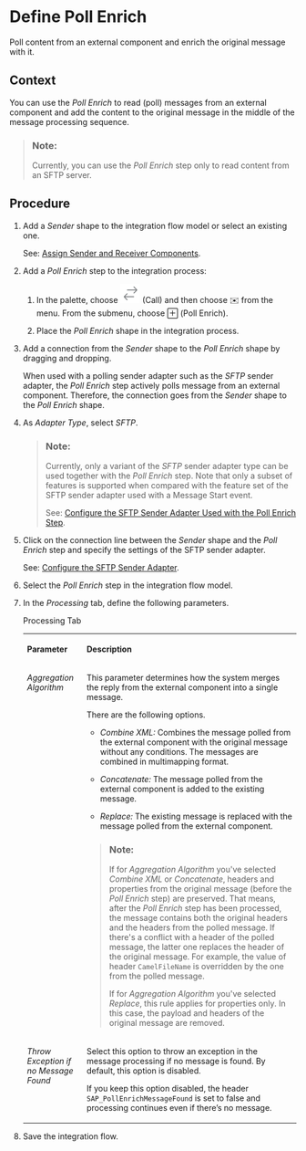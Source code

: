 <!-- loiof8c8c1d5396b4cc780e91df826810f95 -->

<link rel="stylesheet" type="text/css" href="../css/sap-icons.css"/>

# Define Poll Enrich

Poll content from an external component and enrich the original message with it.



## Context

You can use the *Poll Enrich* to read \(poll\) messages from an external component and add the content to the original message in the middle of the message processing sequence.

> ### Note:  
> Currently, you can use the *Poll Enrich* step only to read content from an SFTP server.



## Procedure

1.  Add a *Sender* shape to the integration flow model or select an existing one.

    See: [Assign Sender and Receiver Components](assign-sender-and-receiver-components-f0eb056.md).

2.  Add a *Poll Enrich* step to the integration process:

    1.  In the palette, choose ![](images/external_call_bfbf8b0.png) \(Call\) and then choose :envelope: from the menu. From the submenu, choose <span class="SAP-icons"></span> \(Poll Enrich\).

    2.  Place the *Poll Enrich* shape in the integration process.


3.  Add a connection from the *Sender* shape to the *Poll Enrich* shape by dragging and dropping.

    When used with a polling sender adapter such as the *SFTP* sender adapter, the *Poll Enrich* step actively polls message from an external component. Therefore, the connection goes from the *Sender* shape to the *Poll Enrich* shape.

4.  As *Adapter Type*, select *SFTP*.

    > ### Note:  
    > Currently, only a variant of the *SFTP* sender adapter type can be used together with the *Poll Enrich* step. Note that only a subset of features is supported when compared with the feature set of the SFTP sender adapter used with a Message Start event.
    > 
    > See: [Configure the SFTP Sender Adapter Used with the Poll Enrich Step](configure-the-sftp-sender-adapter-used-with-the-poll-enrich-step-1f15fe2.md).

5.  Click on the connection line between the *Sender* shape and the *Poll Enrich* step and specify the settings of the SFTP sender adapter.

    See: [Configure the SFTP Sender Adapter](configure-the-sftp-sender-adapter-2de9ee5.md).

6.  Select the *Poll Enrich* step in the integration flow model.

7.  In the *Processing* tab, define the following parameters.

    <a name="loiof8c8c1d5396b4cc780e91df826810f95__table_dpp_ryy_1qb"/>Processing Tab


    <table>
    <tr>
    <th valign="top">

    Parameter


    
    </th>
    <th valign="top">

    Description


    
    </th>
    </tr>
    <tr>
    <td valign="top">

    *Aggregation Algorithm*


    
    </td>
    <td valign="top">

    This parameter determines how the system merges the reply from the external component into a single message.

    There are the following options.

    -   *Combine XML:* Combines the message polled from the external component with the original message without any conditions. The messages are combined in multimapping format.

    -   *Concatenate:* The message polled from the external component is added to the existing message.

    -   *Replace:* The existing message is replaced with the message polled from the external component.

    > ### Note:  
    > If for *Aggregation Algorithm* you've selected *Combine XML* or *Concatenate*, headers and properties from the original message \(before the *Poll Enrich* step\) are preserved. That means, after the *Poll Enrich* step has been processed, the message contains both the original headers and the headers from the polled message. If there's a conflict with a header of the polled message, the latter one replaces the header of the original message. For example, the value of header `CamelFileName` is overridden by the one from the polled message.
    > 
    > If for *Aggregation Algorithm* you've selected *Replace*, this rule applies for properties only. In this case, the payload and headers of the original message are removed.


    
    </td>
    </tr>
    <tr>
    <td valign="top">

     *Throw Exception if no Message Found* 


    
    </td>
    <td valign="top">

    Select this option to throw an exception in the message processing if no message is found. By default, this option is disabled.

    If you keep this option disabled, the header `SAP_PollEnrichMessageFound` is set to false and processing continues even if there’s no message.


    
    </td>
    </tr>
    </table>
    
8.  Save the integration flow.


